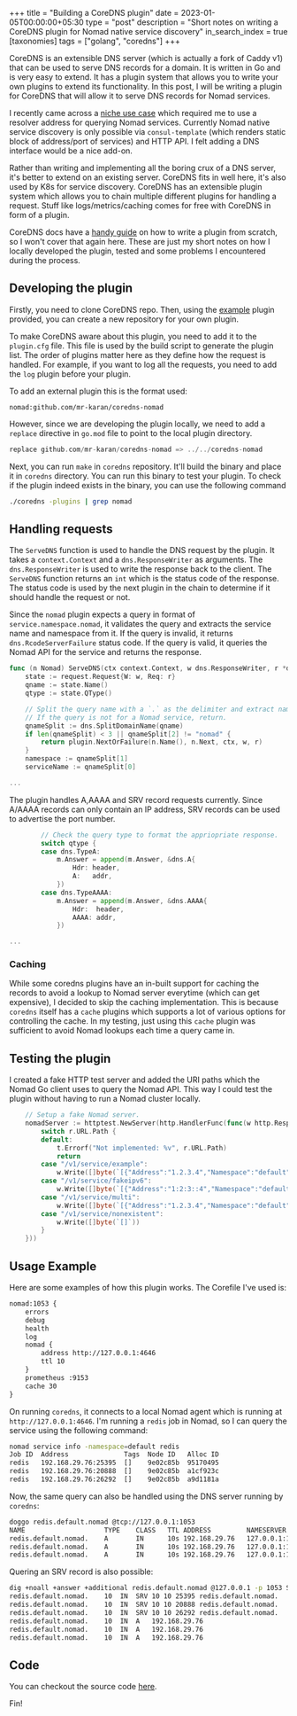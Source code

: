 +++
title = "Building a CoreDNS plugin"
date = 2023-01-05T00:00:00+05:30
type = "post"
description = "Short notes on writing a CoreDNS plugin for Nomad native service discovery"
in_search_index = true
[taxonomies]
tags = ["golang", "coredns"]
+++

CoreDNS is an extensible DNS server (which is actually a fork of Caddy v1) that can be used to serve DNS records for a domain. It is written in Go and is very easy to extend. It has a plugin system that allows you to write your own plugins to extend its functionality. In this post, I will be writing a plugin for CoreDNS that will allow it to serve DNS records for Nomad services.

I recently came across a [niche use case](https://github.com/hashicorp/nomad/issues/12588#issuecomment-1368679059) which required me to use a resolver address for querying Nomad services. Currently Nomad native service discovery is only possible via `consul-template` (which renders static block of address/port of services) and HTTP API. I felt adding a DNS interface would be a nice add-on.

Rather than writing and implementing all the boring crux of a DNS server, it's better to extend on an existing server. CoreDNS fits in well here, it's also used by K8s for service discovery. CoreDNS has an extensible plugin system which allows you to chain multiple different plugins for handling a request. Stuff like logs/metrics/caching comes for free with CoreDNS in form of a plugin.

CoreDNS docs have a [handy guide](https://github.com/coredns/coredns/blob/master/plugin.md#writing-plugins) on how to write a plugin from scratch, so I won't cover that again here. These are just my short notes on how I locally developed the plugin, tested and some problems I encountered during the process.

## Developing the plugin

Firstly, you need to clone CoreDNS repo. Then, using the [example](https://github.com/coredns/example) plugin provided, you can create a new repository for your own plugin.

To make CoreDNS aware about this plugin, you need to add it to the `plugin.cfg` file. This file is used by the build script to generate the plugin list. The order of plugins matter here as they define how the request is handled. For example, if you want to log all the requests, you need to add the `log` plugin before your plugin.

To add an external plugin this is the format used:

```
nomad:github.com/mr-karan/coredns-nomad
```

However, since we are developing the plugin locally, we need to add a `replace` directive in `go.mod` file to point to the local plugin directory.

```go
replace github.com/mr-karan/coredns-nomad => ../../coredns-nomad
```

Next, you can run `make` in `coredns` repository. It'll build the binary and place it in `coredns` directory. You can run this binary to test your plugin. To check if the plugin indeed exists in the binary, you can use the following command

```sh
./coredns -plugins | grep nomad
```

## Handling requests

The `ServeDNS` function is used to handle the DNS request by the plugin. It takes a `context.Context` and a `dns.ResponseWriter` as arguments. The `dns.ResponseWriter` is used to write the response back to the client. The `ServeDNS` function returns an `int` which is the status code of the response. The status code is used by the next plugin in the chain to determine if it should handle the request or not.

Since the `nomad` plugin expects a query in format of `service.namespace.nomad`, it validates the query and extracts the service name and namespace from it. If the query is invalid, it returns `dns.RcodeServerFailure` status code. If the query is valid, it queries the Nomad API for the service and returns the response.

```go
func (n Nomad) ServeDNS(ctx context.Context, w dns.ResponseWriter, r *dns.Msg) (int, error) {
	state := request.Request{W: w, Req: r}
	qname := state.Name()
	qtype := state.QType()

	// Split the query name with a `.` as the delimiter and extract namespace and service name.
	// If the query is not for a Nomad service, return.
	qnameSplit := dns.SplitDomainName(qname)
	if len(qnameSplit) < 3 || qnameSplit[2] != "nomad" {
		return plugin.NextOrFailure(n.Name(), n.Next, ctx, w, r)
	}
	namespace := qnameSplit[1]
	serviceName := qnameSplit[0]

...

```
The plugin handles A,AAAA and SRV record requests currently. Since A/AAAA records can only contain an IP address, SRV records can be used to advertise the port number.

```go
		// Check the query type to format the appriopriate response.
		switch qtype {
		case dns.TypeA:
			m.Answer = append(m.Answer, &dns.A{
				Hdr: header,
				A:   addr,
			})
		case dns.TypeAAAA:
			m.Answer = append(m.Answer, &dns.AAAA{
				Hdr:  header,
				AAAA: addr,
			})

...

```

### Caching

While some coredns plugins have an in-built support for caching the records to avoid a lookup to Nomad server everytime (which can get expensive), I decided to skip the caching implementation. This is because `coredns` itself has a `cache` plugins which supports a lot of various options for controlling the cache. In my testing, just using this `cache` plugin was sufficient to avoid Nomad lookups each time a query came in. 


## Testing the plugin

I created a fake HTTP test server and added the URI paths which the Nomad Go client uses to query the Nomad API. This way I could test the plugin without having to run a Nomad cluster locally.

```go
	// Setup a fake Nomad server.
	nomadServer := httptest.NewServer(http.HandlerFunc(func(w http.ResponseWriter, r *http.Request) {
		switch r.URL.Path {
		default:
			t.Errorf("Not implemented: %v", r.URL.Path)
			return
		case "/v1/service/example":
			w.Write([]byte(`[{"Address":"1.2.3.4","Namespace":"default","Port":23202,"ServiceName":"example"}]`))
		case "/v1/service/fakeipv6":
			w.Write([]byte(`[{"Address":"1:2:3::4","Namespace":"default","Port":8000,"ServiceName":"fakeipv6"}]`))
		case "/v1/service/multi":
			w.Write([]byte(`[{"Address":"1.2.3.4","Namespace":"default","Port":25395,"ServiceName":"multi"},{"Address":"1.2.3.5","Namespace":"default","Port":20888,"ServiceName":"multi"},{"Address":"1.2.3.6","Namespace":"default","Port":26292,"ServiceName":"multi"}]`))
		case "/v1/service/nonexistent":
			w.Write([]byte(`[]`))
		}
	}))
```

## Usage Example

Here are some examples of how this plugin works. The Corefile I've used is:

```txt
nomad:1053 {
    errors
    debug
    health
    log
    nomad {
		address http://127.0.0.1:4646
        ttl 10
    }
    prometheus :9153
    cache 30
}
```

On running `coredns`, it connects to a local Nomad agent which is running at `http://127.0.0.1:4646`. I'm running a `redis` job in Nomad, so I can query the service using the following command:

```sh
nomad service info -namespace=default redis                 
Job ID  Address              Tags  Node ID   Alloc ID
redis   192.168.29.76:25395  []    9e02c85b  95170495
redis   192.168.29.76:20888  []    9e02c85b  a1cf923c
redis   192.168.29.76:26292  []    9e02c85b  a9d1181a
```

Now, the same query can also be handled using the DNS server running by `coredns`:

```bash
doggo redis.default.nomad @tcp://127.0.0.1:1053
NAME                	TYPE	CLASS	TTL	ADDRESS      	NAMESERVER     
redis.default.nomad.	A   	IN   	10s	192.168.29.76	127.0.0.1:1053	
redis.default.nomad.	A   	IN   	10s	192.168.29.76	127.0.0.1:1053	
redis.default.nomad.	A   	IN   	10s	192.168.29.76	127.0.0.1:1053
```

Quering an SRV record is also possible:

```bash
dig +noall +answer +additional redis.default.nomad @127.0.0.1 -p 1053 SRV
redis.default.nomad.	10	IN	SRV	10 10 25395 redis.default.nomad.
redis.default.nomad.	10	IN	SRV	10 10 20888 redis.default.nomad.
redis.default.nomad.	10	IN	SRV	10 10 26292 redis.default.nomad.
redis.default.nomad.	10	IN	A	192.168.29.76
redis.default.nomad.	10	IN	A	192.168.29.76
redis.default.nomad.	10	IN	A	192.168.29.76
```

## Code

You can checkout the source code [here](https://github.com/mr-karan/coredns-nomad/).

Fin!

